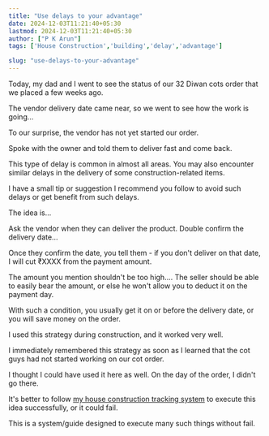 ```yaml
---
title: "Use delays to your advantage"
date: 2024-12-03T11:21:40+05:30
lastmod: 2024-12-03T11:21:40+05:30
author: ["P K Arun"]
tags: ['House Construction','building','delay','advantage']

slug: "use-delays-to-your-advantage"
---
```


Today, my dad and I went to see the status of our 32 Diwan cots order that we placed a few weeks ago.

The vendor delivery date came near, so we went to see how the work is going…

To our surprise, the vendor has not yet started our order.

Spoke with the owner and told them to deliver fast and come back.

This type of delay is common in almost all areas. You may also encounter similar delays in the delivery of some construction-related items.

I have a small tip or suggestion I recommend you follow to avoid such delays or get benefit from such delays.

The idea is…

Ask the vendor when they can deliver the product. Double confirm the delivery date…

Once they confirm the date, you tell them - if you don't deliver on that date, I will cut ₹XXXX from the payment amount.

The amount you mention shouldn't be too high…. The seller should be able to easily bear the amount, or else he won't allow you to deduct it on the payment day.

With such a condition, you usually get it on or before the delivery date, or you will save money on the order.

I used this strategy during construction, and it worked very well.

I immediately remembered this strategy as soon as I learned that the cot guys had not started working on our cot order.

I thought I could have used it here as well. On the day of the order, I didn't go there.

It's better to follow [my house construction tracking system](https://houseconstructionguide.com/house-construction-tracking-system/) to execute this idea successfully, or it could fail.

This is a system/guide designed to execute many such things without fail.